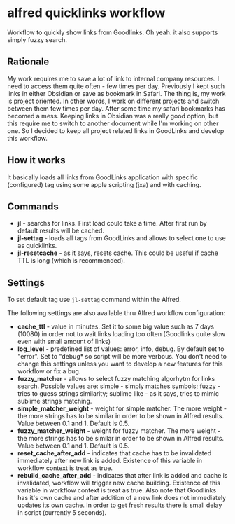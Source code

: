 # alfred quicklinks workflow
Workflow to quickly show links from Goodlinks. Oh yeah. it also supports simply fuzzy search.

## Rationale
My work requires me to save a lot of link to internal company resources. I need to access them quite often - few times per day. Previously I kept such links in either Obsidian or save as bookmark in Safari. The thing is, my work is project oriented. In other words, I work on different projects and switch between them few times per day. After some time my safari bookmarks has becomed a mess. Keeping links in Obsidian was a really good option, but this require me to switch to another document while I'm working on other one. So I decided to keep all project related links in GoodLinks and develop this workflow.


## How it works
It basically loads all links from GoodLinks application with specific (configured) tag using some apple scripting (jxa) and with caching.


## Commands
 * **jl** - searchs for links. First load could take a time. After first run by default results will be cached.
 * **jl-settag** - loads all tags from GoodLinks and allows to select one to use as quicklinks.
 * **jl-resetcache** - as it says, resets cache. This could be useful if cache TTL is long (which is recommended).

## Settings

To set default tag use `jl-settag` command within the Alfred.

The following settings are also available thru Alfred workflow configuration:
 * **cache_ttl** - value in minutes. Set it to some big value such as 7 days (10080)  in order not to wait links loading too often (Goodlinks quite slow even with small amount of links)
 * **log_level** - predefined list of values: error, info, debug. By default set to "error". Set to "debug* so script will be more verbous. You don't need to change this settings unless you want to develop a new features for this workflow or fix a bug.
 * **fuzzy_matcher** - allows to select fuzzy matching algorhytm for links search. Possible values are: simple - simply matches symbols; fuzzy - tries to guess strings similarity; sublime like - as it says, tries to mimic sublime strings matching.
 * **simple_matcher_weight** - weight for simple matcher. The more weight - the more strings has to be similar in order to be shown in Alfred results. Value between 0.1 and 1. Default is 0.5.
 * **fuzzy_matcher_weight** - weight for fuzzy matcher. The more weight - the more strings has to be similar in order to be shown in Alfred results. Value between 0.1 and 1. Default is 0.5.
 * **reset_cache_after_add** - indicates that cache has to be invalidated immediately after new link is added. Existence of this variable in workflow context is treat as true.
 * **rebuild_cache_after_add**  - indicates that after link is added and cache is invalidated, workflow will trigger new cache building. Existence of this variable in workflow context is treat as true. Also note that Goodlinks has it's own cache and after addition of a new link does not immediately updates its own cache. In order to get fresh results there is small delay in script (currently 5 seconds).